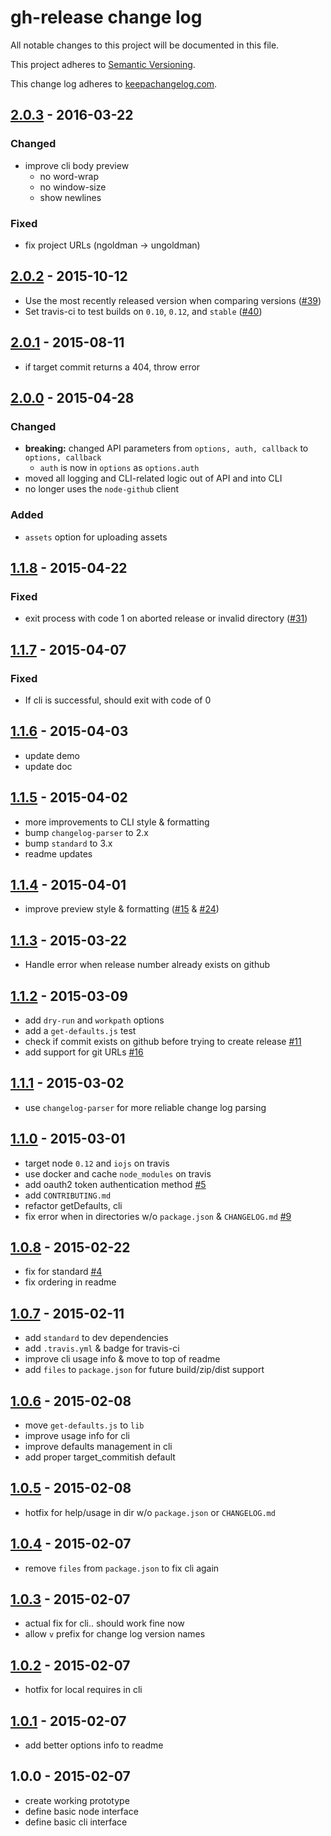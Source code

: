 # gh-release change log

All notable changes to this project will be documented in this file.

This project adheres to [Semantic Versioning](http://semver.org/).

This change log adheres to [keepachangelog.com](http://keepachangelog.com).

## [2.0.3] - 2016-03-22

### Changed

* improve cli body preview
  * no word-wrap
  * no window-size
  * show newlines

### Fixed

* fix project URLs (ngoldman -> ungoldman)

## [2.0.2] - 2015-10-12

* Use the most recently released version when comparing versions ([#39](https://github.com/ungoldman/gh-release/pull/39))
* Set travis-ci to test builds on `0.10`, `0.12`, and `stable` ([#40](https://github.com/ungoldman/gh-release/pull/40))

## [2.0.1] - 2015-08-11

* if target commit returns a 404, throw error

## [2.0.0] - 2015-04-28

### Changed

* **breaking:** changed API parameters from `options, auth, callback` to `options, callback`
  * `auth` is now in `options` as `options.auth`
* moved all logging and CLI-related logic out of API and into CLI
* no longer uses the `node-github` client

### Added

* `assets` option for uploading assets

## [1.1.8] - 2015-04-22

### Fixed

* exit process with code 1 on aborted release or invalid directory ([#31](https://github.com/ungoldman/gh-release/issues/31))

## [1.1.7] - 2015-04-07

### Fixed

* If cli is successful, should exit with code of 0

## [1.1.6] - 2015-04-03

* update demo
* update doc

## [1.1.5] - 2015-04-02

* more improvements to CLI style & formatting
* bump `changelog-parser` to 2.x
* bump `standard` to 3.x
* readme updates

## [1.1.4] - 2015-04-01

* improve preview style & formatting ([#15](https://github.com/ungoldman/gh-release/issues/15) & [#24](https://github.com/ungoldman/gh-release/pull/24))

## [1.1.3] - 2015-03-22

* Handle error when release number already exists on github

## [1.1.2] - 2015-03-09

* add `dry-run` and `workpath` options
* add a `get-defaults.js` test
* check if commit exists on github before trying to create release [#11](https://github.com/ungoldman/gh-release/issues/11)
* add support for git URLs [#16](https://github.com/ungoldman/gh-release/issues/16)

## [1.1.1] - 2015-03-02

* use `changelog-parser` for more reliable change log parsing

## [1.1.0] - 2015-03-01

* target node `0.12` and `iojs` on travis
* use docker and cache `node_modules` on travis
* add oauth2 token authentication method [#5](https://github.com/ungoldman/gh-release/issues/5)
* add `CONTRIBUTING.md`
* refactor getDefaults, cli
* fix error when in directories w/o `package.json` & `CHANGELOG.md` [#9](https://github.com/ungoldman/gh-release/issues/9)

## [1.0.8] - 2015-02-22

* fix for standard [#4](https://github.com/ungoldman/gh-release/issues/4)
* fix ordering in readme

## [1.0.7] - 2015-02-11

* add `standard` to dev dependencies
* add `.travis.yml` & badge for travis-ci
* improve cli usage info & move to top of readme
* add `files` to `package.json` for future build/zip/dist support

## [1.0.6] - 2015-02-08

* move `get-defaults.js` to `lib`
* improve usage info for cli
* improve defaults management in cli
* add proper target_commitish default

## [1.0.5] - 2015-02-08

* hotfix for help/usage in dir w/o `package.json` or `CHANGELOG.md`

## [1.0.4] - 2015-02-07

* remove `files` from `package.json` to fix cli again

## [1.0.3] - 2015-02-07

* actual fix for cli.. should work fine now
* allow `v` prefix for change log version names

## [1.0.2] - 2015-02-07

* hotfix for local requires in cli

## [1.0.1] - 2015-02-07

* add better options info to readme

## 1.0.0 - 2015-02-07

* create working prototype
* define basic node interface
* define basic cli interface

[2.0.3]: https://github.com/ungoldman/gh-release/compare/v2.0.2...v2.0.3
[2.0.2]: https://github.com/ungoldman/gh-release/compare/v2.0.1...v2.0.2
[2.0.1]: https://github.com/ungoldman/gh-release/compare/v2.0.0...v2.0.1
[2.0.0]: https://github.com/ungoldman/gh-release/compare/v1.1.8...v2.0.0
[1.1.8]: https://github.com/ungoldman/gh-release/compare/v1.1.7...v1.1.8
[1.1.7]: https://github.com/ungoldman/gh-release/compare/v1.1.6...v1.1.7
[1.1.6]: https://github.com/ungoldman/gh-release/compare/v1.1.5...v1.1.6
[1.1.5]: https://github.com/ungoldman/gh-release/compare/v1.1.4...v1.1.5
[1.1.4]: https://github.com/ungoldman/gh-release/compare/v1.1.3...v1.1.4
[1.1.3]: https://github.com/ungoldman/gh-release/compare/v1.1.2...v1.1.3
[1.1.2]: https://github.com/ungoldman/gh-release/compare/v1.1.1...v1.1.2
[1.1.1]: https://github.com/ungoldman/gh-release/compare/v1.1.0...v1.1.1
[1.1.0]: https://github.com/ungoldman/gh-release/compare/v1.0.8...v1.1.0
[1.0.8]: https://github.com/ungoldman/gh-release/compare/v1.0.7...v1.0.8
[1.0.7]: https://github.com/ungoldman/gh-release/compare/v1.0.6...v1.0.7
[1.0.6]: https://github.com/ungoldman/gh-release/compare/v1.0.5...v1.0.6
[1.0.5]: https://github.com/ungoldman/gh-release/compare/v1.0.4...v1.0.5
[1.0.4]: https://github.com/ungoldman/gh-release/compare/v1.0.3...v1.0.4
[1.0.3]: https://github.com/ungoldman/gh-release/compare/v1.0.2...v1.0.3
[1.0.2]: https://github.com/ungoldman/gh-release/compare/v1.0.1...v1.0.2
[1.0.1]: https://github.com/ungoldman/gh-release/compare/v1.0.0...v1.0.1
